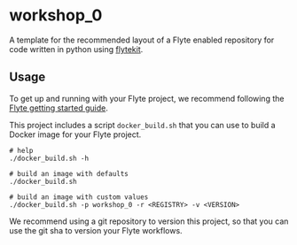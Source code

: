 # workshop_0

A template for the recommended layout of a Flyte enabled repository for code written in python using [flytekit](https://docs.flyte.org/projects/flytekit/en/latest/).

## Usage

To get up and running with your Flyte project, we recommend following the
[Flyte getting started guide](https://docs.flyte.org/en/latest/getting_started.html).

This project includes a script `docker_build.sh` that you can use to build a
Docker image for your Flyte project.

```
# help
./docker_build.sh -h

# build an image with defaults
./docker_build.sh

# build an image with custom values
./docker_build.sh -p workshop_0 -r <REGISTRY> -v <VERSION>
```

We recommend using a git repository to version this project, so that you can
use the git sha to version your Flyte workflows.
